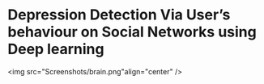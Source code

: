 # Depression Detection Via User’s behaviour on Social Networks using Deep learning

<img src="Screenshots/brain.png"align="center" />
